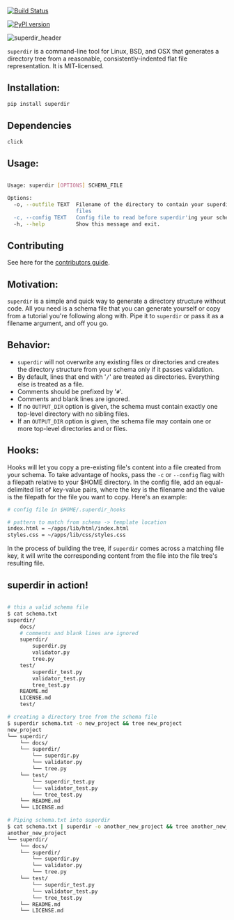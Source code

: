 [![Build Status](https://travis-ci.org/foundling/superdir.svg?branch=master)](https://travis-ci.org/foundling/superdir)

[![PyPI version](https://badge.fury.io/py/superdir.svg)](https://badge.fury.io/py/superdir)

![superdir_header](https://github.com/foundling/superdir/blob/master/media/superdir_logo.png)

`superdir` is a command-line tool for Linux, BSD, and OSX that generates a directory tree from a reasonable, consistently-indented flat file representation.  It is MIT-licensed.

## Installation:

````bash
pip install superdir
````

## Dependencies

````bash
click
````

## Usage:

````bash

Usage: superdir [OPTIONS] SCHEMA_FILE

Options:
  -o, --outfile TEXT  Filename of the directory to contain your superdir'd
                      files
  -c, --config TEXT   Config file to read before superdir'ing your schema
  -h, --help          Show this message and exit.

````

## Contributing

See here for the [contributors guide](https://github.com/foundling/superdir/blob/master/CONTRIBUTING.md). 


## Motivation:

`superdir` is a simple and quick way to generate a directory structure without code.  All you need is a schema file that you can generate yourself or copy from a tutorial you're following along with. Pipe it to `superdir` or pass it as a filename argument, and off you go.

## Behavior:

- `superdir` will not overwrite any existing files or directories and creates the directory structure from your schema only if it passes validation.
- By default, lines that end with '`/`' are treated as directories. Everything else is treated as a file. 
- Comments should be prefixed by '`#`'.
- Comments and blank lines are ignored.
- If no `OUTPUT_DIR` option is given, the schema must contain exactly one top-level directory with no sibling files.
- If an `OUTPUT_DIR` option is given, the schema file may contain one or more top-level directories and or files.

## Hooks:

Hooks will let you copy a pre-existing file's content into a file created from your schema. To take advantage of hooks, pass the `-c` or `--config` flag with a filepath relative to your $HOME directory. In the config file, add an equal-delimited list of key-value pairs, where the key is the filename and the value is the filepath for the file you want to copy. Here's an example:

````bash
# config file in $HOME/.superdir_hooks 

# pattern to match from schema -> template location 
index.html = ~/apps/lib/html/index.html
styles.css = ~/apps/lib/css/styles.css

````

In the process of building the tree, if `superdir` comes across a matching file key, it will write the corresponding content from the file into the file tree's resulting file.

## superdir in action!

````bash

# this a valid schema file
$ cat schema.txt
superdir/
    docs/
    # comments and blank lines are ignored
    superdir/
        superdir.py
        validator.py
        tree.py
    test/
        superdir_test.py
        validator_test.py
        tree_test.py
    README.md
    LICENSE.md
    test/

# creating a directory tree from the schema file
$ superdir schema.txt -o new_project && tree new_project 
new_project
└── superdir/
    └── docs/
    └── superdir/
        └── superdir.py
        └── validator.py
        └── tree.py
    └── test/
        └── superdir_test.py
        └── validator_test.py
        └── tree_test.py
    └── README.md
    └── LICENSE.md

# Piping schema.txt into superdir 
$ cat schema.txt | superdir -o another_new_project && tree another_new_project
another_new_project
└── superdir/
    └── docs/
    └── superdir/
        └── superdir.py
        └── validator.py
        └── tree.py
    └── test/
        └── superdir_test.py
        └── validator_test.py
        └── tree_test.py
    └── README.md
    └── LICENSE.md
````
